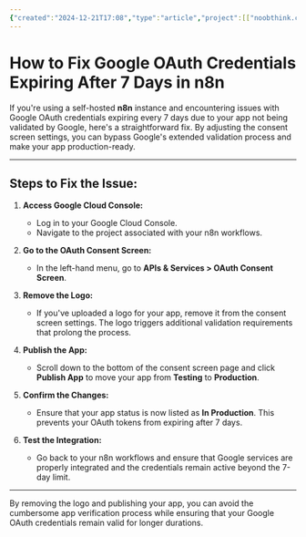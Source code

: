```yaml
---
{"created":"2024-12-21T17:08","type":"article","project":[["noobthink.com"]],"dg-publish":true,"permalink":"/projects/digital-garden/articles/how-to-fix-google-o-auth-credentials-expiring-after-7-days-in-n8n/","dgPassFrontmatter":true,"updated":"2024-12-21T17:10:23.309+01:00"}
---
```


# How to Fix Google OAuth Credentials Expiring After 7 Days in n8n

If you're using a self-hosted **n8n** instance and encountering issues with Google OAuth credentials expiring every 7 days due to your app not being validated by Google, here's a straightforward fix. By adjusting the consent screen settings, you can bypass Google's extended validation process and make your app production-ready.

---

## Steps to Fix the Issue:

1. **Access Google Cloud Console:**
   - Log in to your Google Cloud Console.
   - Navigate to the project associated with your n8n workflows.

2. **Go to the OAuth Consent Screen:**
   - In the left-hand menu, go to **APIs & Services > OAuth Consent Screen**.

3. **Remove the Logo:**
   - If you've uploaded a logo for your app, remove it from the consent screen settings. The logo triggers additional validation requirements that prolong the process.

4. **Publish the App:**
   - Scroll down to the bottom of the consent screen page and click **Publish App** to move your app from **Testing** to **Production**.

5. **Confirm the Changes:**
   - Ensure that your app status is now listed as **In Production**. This prevents your OAuth tokens from expiring after 7 days.

6. **Test the Integration:**
   - Go back to your n8n workflows and ensure that Google services are properly integrated and the credentials remain active beyond the 7-day limit.

---

By removing the logo and publishing your app, you can avoid the cumbersome app verification process while ensuring that your Google OAuth credentials remain valid for longer durations.